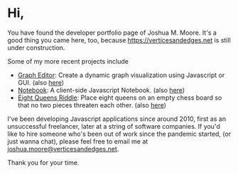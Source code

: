 # Hi, 

You have found the developer portfolio page of Joshua M. Moore. It's a good thing you came here, too, because https://verticesandedges.net is still under construction.

Some of my more recent projects include

* [Graph Editor](https://mooreolith.github.io/graph-editor/): Create a dynamic graph visualization using Javascript or GUI. (also [here](https://apps.verticesandedges.net/graph-editor/))
* [Notebook](https://mooreolith.github.io/notebook/): A client-side Javascript Notebook. (also [here](https://apps.verticesandedges.net/notebook/))
* [Eight Queens Riddle](https://mooreolith.github.io/eight-queens/): Place eight queens on an empty chess board so that no two pieces threaten each other. (also [here](https://apps.verticesandedges.net/eight-queens/))

I've been developing Javascript applications since around 2010, first as an unsuccessful freelancer, later at a string of software companies. If you'd like to hire someone who's been out of work since the pandemic started, (or just wanna chat), please feel free to email me at [joshua.moore@verticesandedges.net](mailto:joshua.moore@verticesandedges.net).

Thank you for your time.
